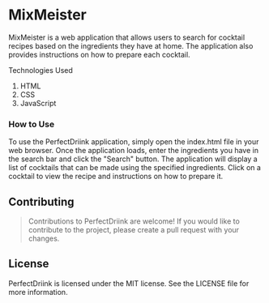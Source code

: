# MixMeister
MixMeister is a web application that allows users to search for cocktail recipes based on the ingredients they have at home. The application also provides instructions on how to prepare each cocktail.

Technologies Used
1. HTML
2. CSS
3. JavaScript
### How to Use
To use the PerfectDriink application, simply open the index.html file in your web browser. Once the application loads, enter the ingredients you have in the search bar and click the "Search" button. The application will display a list of cocktails that can be made using the specified ingredients. Click on a cocktail to view the recipe and instructions on how to prepare it.

## Contributing
> Contributions to PerfectDriink are welcome! If you would like to contribute to the project, 
> please create a pull request with your changes.

## License
PerfectDriink is licensed under the MIT license. See the LICENSE file for more information.

